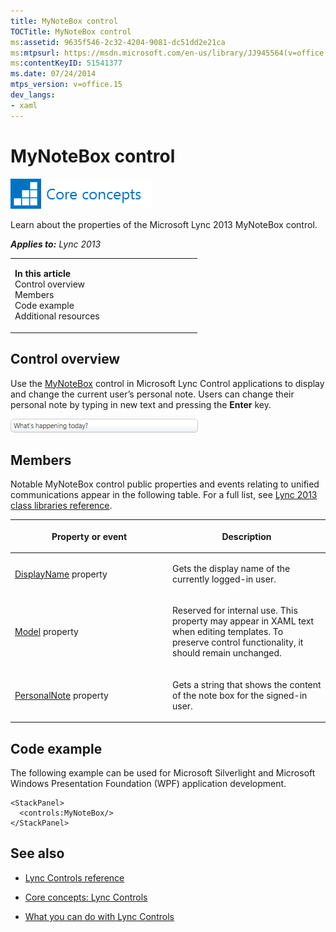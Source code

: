 ```yaml
---
title: MyNoteBox control
TOCTitle: MyNoteBox control
ms:assetid: 9635f546-2c32-4204-9081-dc51dd2e21ca
ms:mtpsurl: https://msdn.microsoft.com/en-us/library/JJ945564(v=office.15)
ms:contentKeyID: 51541377
ms.date: 07/24/2014
mtps_version: v=office.15
dev_langs:
- xaml
---
```


# MyNoteBox control

![Core concepts](images/JJ933133.mod_icon_CoreConcepts_long(Office.15).png "Core concepts")

Learn about the properties of the Microsoft Lync 2013 MyNoteBox control.



***Applies to:** Lync 2013*

<table>
<colgroup>
<col style="width: 50%" />
<col style="width: 50%" />
</colgroup>
<tbody>
<tr class="odd">
<td><p><strong>In this article</strong><br />
Control overview<br />
Members<br />
Code example<br />
Additional resources</p></td>
<td></td>
</tr>
</tbody>
</table>

## Control overview

Use the [MyNoteBox](https://msdn.microsoft.com/en-us/library/hh346137\(v=office.15\)) control in Microsoft Lync Control applications to display and change the current user’s personal note. Users can change their personal note by typing in new text and pressing the **Enter** key.

![MyNoteBox Control](images/JJ937324.MyNoteBoxControl(Office.15).png "MyNoteBox Control")

## Members

Notable MyNoteBox control public properties and events relating to unified communications appear in the following table. For a full list, see [Lync 2013 class libraries reference](https://msdn.microsoft.com/en-us/library/jj933088\(v=office.15\)).

<table>
<colgroup>
<col style="width: 50%" />
<col style="width: 50%" />
</colgroup>
<thead>
<tr class="header">
<th><p>Property or event</p></th>
<th><p>Description</p></th>
</tr>
</thead>
<tbody>
<tr class="odd">
<td><p><a href="https://msdn.microsoft.com/en-us/library/hh363484(v=office.15)">DisplayName</a> property</p></td>
<td><p>Gets the display name of the currently logged-in user.</p></td>
</tr>
<tr class="even">
<td><p><a href="https://msdn.microsoft.com/en-us/library/hh363904(v=office.15)">Model</a> property</p></td>
<td><p>Reserved for internal use. This property may appear in XAML text when editing templates. To preserve control functionality, it should remain unchanged.</p></td>
</tr>
<tr class="odd">
<td><p><a href="https://msdn.microsoft.com/en-us/library/hh363725(v=office.15)">PersonalNote</a> property</p></td>
<td><p>Gets a string that shows the content of the note box for the signed-in user.</p></td>
</tr>
</tbody>
</table>

## Code example

The following example can be used for Microsoft Silverlight and Microsoft Windows Presentation Foundation (WPF) application development.

```xaml
<StackPanel>
  <controls:MyNoteBox/>
</StackPanel>
```

## See also

  - [Lync Controls reference](lync-controls-reference.md)

  - [Core concepts: Lync Controls](core-concepts-lync-controls.md)

  - [What you can do with Lync Controls](what-you-can-do-with-lync-controls.md)

